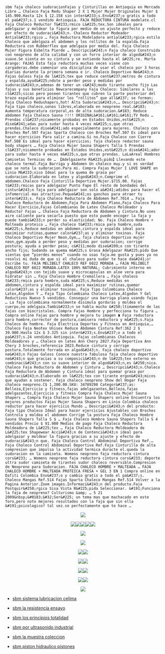 
```
sbm faja chaleco sudoracionFajas y Cinturillas en Antioquia en Mercado Libre … Chaleco Faja Redu Shaper 2 X 1 Mujer Mujer Originales Mujer $ 145.900.Hasta 12x $ 12.158 sin inter&#233;s.Env&#237;o gratis a todo el pa&#237;s.1 vendido Antioquia. FAJA REDUCTORA CINTURA modelate.cl Faja Chaleco Reductor T&#233;rmico L&#225;tex.Son ideales para adelgazar y moldear la figura por medio de un ajuste perfecto y reduce por efecto de sudoraci&#243;n. Chaleco Reductor Modeador Antial&#233;rgico … Faja Reductora Modeladora antial&#233;rgica estilo Chaleco que adelgaza el abdomen y los rollitos de la espalda.Faja Reductora con Rubberflex que adelgaza por medio del. Faja Chaleco Mujer Figura Esbelta Pierde … Descripci&#243;n Faja chaleco Construida con neopreno de alta calidad y con un forro interior de algod&#243;n suave.Se sienta en su cintura y se extiende hasta el &#225;re. Marta Arango: FAJAS Esta faja reductora muchas veces viene con cargaderas.debe comenzar una disciplina de usar el chaleco por 3 horas diarias durante la primera semana e ir. Chaleco Deportivo Ne&#243;n Fajas Galess Faja de l&#225;tex que reduce cent&#237;metros de cintura y espalda,ayud&#225;ndote a perder peso y medidas por sudoraci&#243;n,ademas de tener un c&#243;modo tirante ancho fijo Las fajas y sus beneficios Newcarecompany Faja Chaleco: Similares a las cl&#225;sicas pero poseen tirantes que cubren la parte posterior del brazo espalda para eliminar los “rollitos” que all&#237; se forman; Faja Chaleco Redushapers,hot! Alta Sudoraci&#243;n,… Descripci&#243;n: Faja tipo chaleco,senos libres,elaborada en neopreno real.&#183; Aumenta temperatura corporal,es de alta sudoracion.&#183; Reduce abdomen Faja Chaleco Sauna !!!! ORIGINAL&#161;&#161;&#161;TV Redu … Prendas cl&#237;nicamente probadas en Estados Unidos,est&#225;n dise&#241;adas para sudar hasta 4 veces m&#225;s,que otras prendas.Chaleco dise&#241;ado especialmente para mujeres. Chaleco con Broches Ref.507 Fajas Sparta Chaleco con Broches Ref.507 Es ideal para hacer ejercicios Para salir a camina.Si no.Faja Chaleco con Cierre Ref.508 Es ideal para hacer ejercicios; faja chaleco reductor sauna body shapers … Faja Chaleco Mujer Sauna Shapers Talla S Prendas cl&#237;nicamente probadas en Estados Unidos,est&#225;n dise&#241;ador para sudar hasta 4 veces m&#225;s,que otras prendas. LaLaAreal Hombres Camisetas Termicas de … 【Adelgazante R&#225;pido】Llevando este chaleco termal.Faja Barriga y Abdomen Un chaleco muy.y si es verdad que se nota la sudoracion.Para mi. Compra Fajas Mujer I LOVE SHAPE en Linio M&#233;xico Ideal para la quema de grasa por sudoracion.Elaborada en latex y algod&#243;n.Comprime el abdomen.Chaleco Faja Cinturilla Deportivo Mujer.$715.00. Fajas t&#233;rmicas para adelgazar Punto Fape El resto de bondades del cintur&#243;n faja para adelgazar son solo a&#241;adidos para hacer el infomercial mas atractivo.Peque&#241;os ganchos para atraer tu inter&#233;s. Faja Chaleco Reductora de Abdomen Ref.7014 … Faja Chaleco Reductora de Abdomen,Faja Para Abdomen Plano,Faja Chaleco Para Hacer Ejercicio,Fajas Colombianas De Latex Chaleco Moldeador y Reductor Fajas … Chaleco Faja Reductora de Abdomen y Cintura.No uses aire caliente para secarla puesto que esto puede encoger la faja y puede tambi&#233;n perder su elasticidad; No. Faja Chaleco Hombre + Malteada proteica … Faja chaleco t&#233;rmica para hombre,suda m&#225;s,Reduce medidas en abdomen,cintura y espalda ideal para maximizar rutinas,quemar calor&#237;as y eliminar toxinas. Faja Chaleco Deportivo Mujer Neon,Gym,… faja chaleco deportivo mujer neon,gym.ayuda a perder peso y medidas por sudoracion; corrige postura; ayuda a perder peso; c&#211;modo dise&#209;o con tirante ancho fijo; Sudando se quema m&#225;s Grasa Adelgazar R&#225;pido Que sientas que “pierdes menos” cuando no usas faja.me gusta y pues ya no resolvi mi duda de que si el chaleco para sudar te hace da&#241;o! Escribe tu. FAJA MELIBELT CHALECO REF 6022 MORADA … FAJA MELIBELT CHALECO REF 6022 MORADA.LATEX 100% NATURAL; Cubrimiento interno en algod&#243;n con tejido suave y microcapsulas en aloe vera para hidratar sin … Faja Chaleco Hombre Cremallera … Faja chaleco t&#233;rmica para hombre,suda m&#225;s,Reduce medidas en abdomen,cintura y espalda ideal para maximizar rutinas,quemar calor&#237;as y eliminar toxinas. Faja Tipo Colombiana Chaleco Latex,Algodon Y … Faja Tipo Colombiana Chaleco Latex,Algodon Y Gel Reductivos Nuevo 5 vendidos. Conseguir una barriga plana usando fajas … La faja colombiana normalmente disimula gorduras y moldea el cuerpo,no adelgaza.Tambi&#233;n se habla mucho &#250;ltimamente de las fajas con biocristales. Compra Fajas Hombre y perfecciona tu figura … Compra online Fajas para hombre y mejora tu imagen ∎ Faja reductora para hombre,corrector de postura,camisera reductora y m&#225;s.Faja Chaleco de hombre. Faja Electrica Deportes y Fitness en Antioquia,… Chaleco Faja Neotex Unisex Reduce Abdomen Cintura Ref:362 2 $ 39.900.Hasta 12x $ 3.325 sin inter&#233;s.Env&#237;o a todo el pa&#237;s.24 vendidos Antioquia. Fajas colombianas Chalecos Moldeadores y … Chaleco en latex Ann Chery 2027.Faja Deportiva Ann Chery 3 broches,referencia 2023.Reduce cintura y corrige postura.Totalmente forrada en algod&#243;n. Faja chaleco deportivo ne&#243;n Fajas Galess Conoce nuestra fabulosa faja chaleco deportivo ne&#243;n que gracias a su composici&#243;n de l&#225;tex externo en combinaci&#243;n con su suave interior de algod&#243;n,es &#250;nica. Chaleco Faja Reductora de Abdomen y Cintura … Descripci&#243;n.Chaleco Faja Reductora de Abdomen y Cintura ideal para quemar grasa por sudoraci&#243;n.Elaborado en l&#225;tex con tirante ergon&#243;micos que ayudan a sostener. Faja chaleco neopreno Show del Hogar Faja chaleco neopreno.C$ 1,200.00.SKU: 34789298 Categor&#237;as: Belleza,Ejercicio y fitness,fajas adelgazantes,Belleza,fajas adelgazantes,Ejercicio y fitness Compra Faja Chaleco Mujer Sauna Shapers … Compra Faja Chaleco Mujer Sauna Shapers online Encuentra los mejores productos Fajas Mujer Sauna Shapers en Linio Colombia chaleco reductor para hacer ejercicio Mundo … Descripci&#243;n del producto: Faja tipo Chaleco Ideal para hacer ejercicios Ajustables con Broches Controla y moldea el abdomen Corrige la postura Faja Chaleco Hombre Sauna Shapers Talla S $ … Faja Chaleco Hombre Sauna Shapers Talla S 4 vendidos Precio $ 91.900 Medios de pago Faja Chaleco Reductora Moldeadora de L&#225;tex … Faja Chaleco Reductora Moldeadora de L&#225;tex Shapewear Acci&#243;n de Contenci&#243;n ideal para adelgazar y moldear la figura gracias a su ajuste y efecto de sudoraci&#243;n que. Faja Chaleco Control Abdominal Deportiva Ref.… Faja Chaleco Control Abdominal Deportiva Ref.Faja Cinturilla de alta compresion que impulsa la actividad termica duracte el.queda la sudoracion en la camiseta. Womens neopreno faja reductora cintura cors&#233; … Womens neopreno faja reductora cintura cors&#233; deporte ultra sudor camiseta de tirantes sudor chaleco reversible.Compresion de Neopreno para Sudoracion. FAJA CHALECO HOMBRE + MALTEADA … FAJA CHALECO HOMBRE + MALTEADA PROTEICA FRESA + GEL 3 EN 1 Compra online en Dafiti Colombia Env&#237;o y cambio gratis a todo el pa&#237;s. Chaleco Mangas Ref.514 Fajas Sparta Chaleco Mangas Ref.514 Volver a la Pagina Anterior.Zoom images.Informaci&#243;n del producto.Faja Postquir&#250;rgica Sisa Vista R&#225;pida Seleccionar. &#191;Funciona la faja de neopreno? Culturismo &amp; … 5 21 2009&nbsp;&#0183;&#32;Ser&#225; un tema mas que machacado en este foro,pero noto mejores resultados con la faja que sin ella &#191;psicologico? tal vez.se perfectamente que te hace … 
```

<div align="center">

<a href="https://es-crusher.shibang-china.com/github&k=sbm+faja+chaleco+sudoracion"><img src="https://static.shibang-china.com/es/crusher/logo.jpg"></a>

<a href="https://es-crusher.shibang-china.com/github&k=sbm+faja+chaleco+sudoracion"><img src="https://static.shibang-china.com/es/crusher/index.jpg"></a><a href="https://es-crusher.shibang-china.com/material.htmlgithub&k=sbm+faja+chaleco+sudoracion"><img src="https://static.shibang-china.com/es/crusher/material.jpg"></a><a href="https://es-crusher.shibang-china.com/application.htmlgithub&k=sbm+faja+chaleco+sudoracion"><img src="https://static.shibang-china.com/es/crusher/application.jpg"></a><a href="https://es-crusher.shibang-china.com/aboutus.htmlgithub&k=sbm+faja+chaleco+sudoracion"><img src="https://static.shibang-china.com/es/crusher/aboutus.jpg"></a><a href="https://es-crusher.shibang-china.com/contact.htmlgithub&k=sbm+faja+chaleco+sudoracion"><img src="https://static.shibang-china.com/es/crusher/contact.jpg"></a>

<a href="https://es-crusher.shibang-china.com/github&k=sbm+faja+chaleco+sudoracion"><img src="https://static.shibang-china.com/es/crusher/banner.jpg"></a>

<a href="https://swt.shibang-china.com/github&k=sbm+faja+chaleco+sudoracion"><img src="https://static.shibang-china.com/es/crusher/text.jpg"></a>

<a href="https://swt.shibang-china.com/github&k=sbm+faja+chaleco+sudoracion"><img src="https://static.shibang-china.com/es/crusher/chat.jpg"></a><a href="https://es-crusher.shibang-china.com/contact.htmlgithub&k=sbm+faja+chaleco+sudoracion"><img src="https://static.shibang-china.com/es/crusher/message.jpg"></a>

<a href="https://es-crusher.shibang-china.com/products/pe.htmlgithub&k=sbm+faja+chaleco+sudoracion"><img src="https://static.shibang-china.com/es/crusher/pe.jpg"></a><a href="https://es-crusher.shibang-china.com/products/pf.htmlgithub&k=sbm+faja+chaleco+sudoracion"><img src="https://static.shibang-china.com/es/crusher/pf.jpg"></a>

<a href="https://es-crusher.shibang-china.com/products/hpt.htmlgithub&k=sbm+faja+chaleco+sudoracion"><img src="https://static.shibang-china.com/es/crusher/hpt.jpg"></a><a href="https://es-crusher.shibang-china.com/products/vsi.htmlgithub&k=sbm+faja+chaleco+sudoracion"><img src="https://static.shibang-china.com/es/crusher/vsi.jpg"></a>

<a href="https://es-crusher.shibang-china.com/products/klv.htmlgithub&k=sbm+faja+chaleco+sudoracion"><img src="https://static.shibang-china.com/es/crusher/klv.jpg"></a><a href="https://es-crusher.shibang-china.com/products/portable.htmlgithub&k=sbm+faja+chaleco+sudoracion"><img src="https://static.shibang-china.com/es/crusher/portable.jpg"></a>

<a href="https://swt.shibang-china.com/github&k=sbm+faja+chaleco+sudoracion"><img src="https://static.shibang-china.com/es/crusher/case.jpg"></a>

</div>


* [sbm sistema lubricacion celima](sbm%20sistema%20lubricacion%20celima.md)

* [sbm la resistencia ensayo](sbm%20la%20resistencia%20ensayo.md)

* [sbm los principios totalidad](sbm%20los%20principios%20totalidad.md)

* [sbm por ultrasonido industrial](sbm%20por%20ultrasonido%20industrial.md)

* [sbm la muestra coleccion](sbm%20la%20muestra%20coleccion.md)

* [sbm piston hidraulico pistones](sbm%20piston%20hidraulico%20pistones.md)